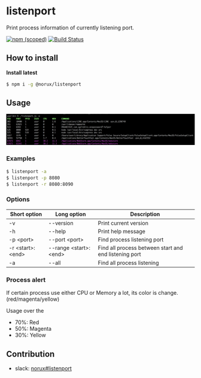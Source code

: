 # listenport

Print process information of currently listening port.

[![npm (scoped)](https://img.shields.io/npm/v/@norux/listenport.svg)](https://www.npmjs.com/package/@norux/listenport)
[![Build Status](https://travis-ci.org/norux/listenport.svg?branch=master)](https://travis-ci.org/norux/listenport)

## How to install

**Install latest**
```bash
$ npm i -g @norux/listenport
```

## Usage

![listenport-result](docs/listenport-result.png)

### Examples
```bash
$ listenport -a
$ listenport -p 8080
$ listenport -r 8080:8090
```

### Options

|Short option|Long option|Description|
|------------|-----------|-----------|
|-v|--version|Print current version|
|-h|--help|Print help message|
|-p \<port\>|--port \<port\>|Find process listening port|
|-r \<start\>:\<end\>|--range \<start\>:\<end\>|Find all process between start and end listening port|
|-a|--all|Find all process listening| 

### Process alert

If certain process use either CPU or Memory a lot, its color is change. (red/magenta/yellow)

Usage over the
  * 70%: Red
  * 50%: Magenta
  * 30%: Yellow

## Contribution
   
* slack: [norux#listenport](https://norux.slack.com/messages/CHX4U9161)
